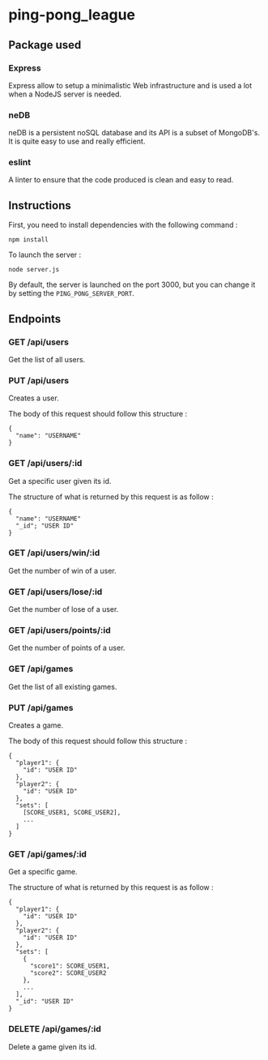 # ping-pong_league

## Package used
### Express

Express allow to setup a minimalistic Web infrastructure and is used a lot when a NodeJS server is needed.

### neDB

neDB is a persistent noSQL database and its API is a subset of MongoDB's. 
It is quite easy to use and really efficient.

### eslint

A linter to ensure that the code produced is clean and easy to read.

## Instructions

First, you need to install dependencies with the following command :
```
npm install
```

To launch the server :
```
node server.js
```

By default, the server is launched on the port 3000, but you can change it by setting the ```PING_PONG_SERVER_PORT```.

## Endpoints

### GET /api/users

Get the list of all users.

### PUT /api/users

Creates a user.

The body of this request should follow this structure :

```
{
  "name": "USERNAME"
}
```

### GET /api/users/:id

Get a specific user given its id.

The structure of what is returned by this request is as follow :
```
{
  "name": "USERNAME"
  "_id"; "USER ID"
}
```

### GET /api/users/win/:id

Get the number of win of a user.

### GET /api/users/lose/:id

Get the number of lose of a user.

### GET /api/users/points/:id

Get the number of points of a user.

### GET /api/games

Get the list of all existing games.

### PUT /api/games

Creates a game.

The body of this request should follow this structure :

```
{
  "player1": {
    "id": "USER ID"
  },
  "player2": {
    "id": "USER ID"
  },
  "sets": [
    [SCORE_USER1, SCORE_USER2],
    ...
  ]
}
```

### GET /api/games/:id

Get a specific game.

The structure of what is returned by this request is as follow :
```
{
  "player1": {
    "id": "USER ID"
  },
  "player2": {
    "id": "USER ID"
  },
  "sets": [
    {
      "score1": SCORE_USER1,
      "score2": SCORE_USER2
    },
    ...
  ],
  "_id": "USER ID"
}
```

### DELETE /api/games/:id

Delete a game given its id.
